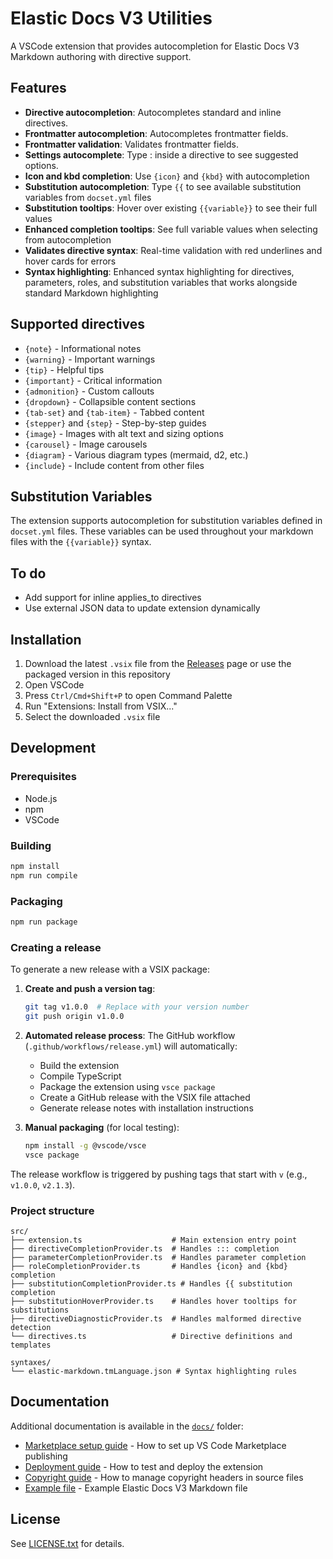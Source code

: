 # Elastic Docs V3 Utilities

A VSCode extension that provides autocompletion for Elastic Docs V3 Markdown authoring with directive support.

## Features

- **Directive autocompletion**: Autocompletes standard and inline directives.
- **Frontmatter autocompletion**: Autocompletes frontmatter fields.
- **Frontmatter validation**: Validates frontmatter fields.
- **Settings autocomplete**: Type : inside a directive to see suggested options.
- **Icon and kbd completion**: Use `{icon}` and `{kbd}` with autocompletion
- **Substitution autocompletion**: Type `{{` to see available substitution variables from `docset.yml` files
- **Substitution tooltips**: Hover over existing `{{variable}}` to see their full values
- **Enhanced completion tooltips**: See full variable values when selecting from autocompletion
- **Validates directive syntax**: Real-time validation with red underlines and hover cards for errors
- **Syntax highlighting**: Enhanced syntax highlighting for directives, parameters, roles, and substitution variables that works alongside standard Markdown highlighting

## Supported directives

- `{note}` - Informational notes
- `{warning}` - Important warnings
- `{tip}` - Helpful tips
- `{important}` - Critical information
- `{admonition}` - Custom callouts
- `{dropdown}` - Collapsible content sections
- `{tab-set}` and `{tab-item}` - Tabbed content
- `{stepper}` and `{step}` - Step-by-step guides
- `{image}` - Images with alt text and sizing options
- `{carousel}` - Image carousels
- `{diagram}` - Various diagram types (mermaid, d2, etc.)
- `{include}` - Include content from other files

## Substitution Variables

The extension supports autocompletion for substitution variables defined in `docset.yml` files. These variables can be used throughout your markdown files with the `{{variable}}` syntax.

## To do

- Add support for inline applies_to directives
- Use external JSON data to update extension dynamically

## Installation

1. Download the latest `.vsix` file from the [Releases](../../releases) page or use the packaged version in this repository
2. Open VSCode
3. Press `Ctrl/Cmd+Shift+P` to open Command Palette
4. Run "Extensions: Install from VSIX..."
5. Select the downloaded `.vsix` file

## Development

### Prerequisites

- Node.js
- npm
- VSCode

### Building

```bash
npm install
npm run compile
```

### Packaging

```bash
npm run package
```

### Creating a release

To generate a new release with a VSIX package:

1. **Create and push a version tag**:
   ```bash
   git tag v1.0.0  # Replace with your version number
   git push origin v1.0.0
   ```

2. **Automated release process**: The GitHub workflow (`.github/workflows/release.yml`) will automatically:
   - Build the extension
   - Compile TypeScript
   - Package the extension using `vsce package`
   - Create a GitHub release with the VSIX file attached
   - Generate release notes with installation instructions

3. **Manual packaging** (for local testing):
   ```bash
   npm install -g @vscode/vsce
   vsce package
   ```

The release workflow is triggered by pushing tags that start with `v` (e.g., `v1.0.0`, `v2.1.3`).

### Project structure

```
src/
├── extension.ts                    # Main extension entry point
├── directiveCompletionProvider.ts  # Handles ::: completion
├── parameterCompletionProvider.ts  # Handles parameter completion
├── roleCompletionProvider.ts       # Handles {icon} and {kbd} completion
├── substitutionCompletionProvider.ts # Handles {{ substitution completion
├── substitutionHoverProvider.ts    # Handles hover tooltips for substitutions
├── directiveDiagnosticProvider.ts  # Handles malformed directive detection
└── directives.ts                   # Directive definitions and templates

syntaxes/
└── elastic-markdown.tmLanguage.json # Syntax highlighting rules
```

## Documentation

Additional documentation is available in the [`docs/`](docs/) folder:

- [Marketplace setup guide](docs/marketplace-setup.md) - How to set up VS Code Marketplace publishing
- [Deployment guide](docs/deployment-guide.md) - How to test and deploy the extension
- [Copyright guide](docs/copyright-guide.md) - How to manage copyright headers in source files
- [Example file](docs/example.md) - Example Elastic Docs V3 Markdown file

## License

See [LICENSE.txt](LICENSE.txt) for details.
